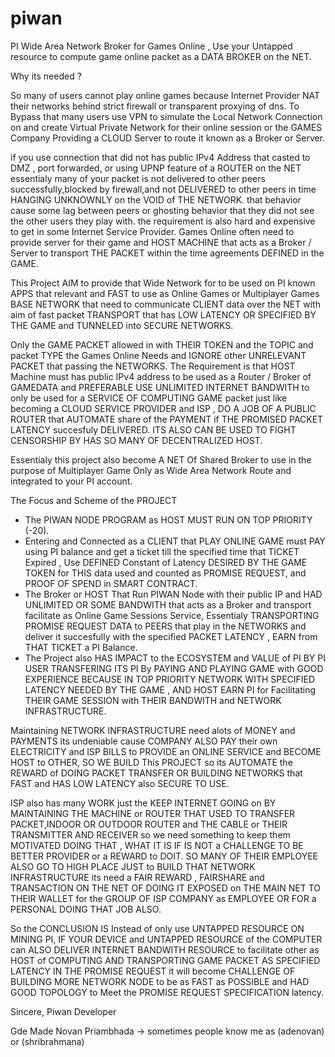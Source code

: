 # piwan
PI Wide Area Network Broker for Games Online , Use your Untapped resource to compute game online packet as a  DATA BROKER on the NET.

Why its needed ?

So many of users cannot play online games because Internet Provider NAT their networks behind strict firewall or transparent proxying of dns. To Bypass that many users use VPN to simulate the Local Network Connection on and create Virtual Private Network for their online session or the GAMES Company Providing a CLOUD Server to route it known as a Broker or Server.

if you use connection that did not has public IPv4 Address that casted to DMZ , port forwarded, or using UPNP feature of a ROUTER on the NET essentialy many of your packet is not delivered to other peers successfully,blocked by firewall,and not DELIVERED to other peers in time HANGING UNKNOWNLY on the VOID of THE NETWORK. that behavior cause some lag between peers or ghosting behavior that they did not see the other users they play with. the requirement is also hard and expensive to get in some Internet Service Provider. Games Online often need to provide server for their game and HOST MACHINE that acts as a Broker / Server to transport THE PACKET within the time agreements DEFINED in the GAME.

This Project AIM to provide that Wide Network for to be used on PI known APPS that relevant and FAST to use as Online Games or Multiplayer Games BASE NETWORK that need to communicate CLIENT data over the NET with aim of fast packet TRANSPORT that has LOW LATENCY OR SPECIFIED BY THE GAME and TUNNELED into SECURE NETWORKS.

Only the GAME PACKET allowed in with THEIR TOKEN and the TOPIC and packet TYPE the Games Online Needs and IGNORE other UNRELEVANT PACKET that passing the NETWORKS. The Requirement is that HOST Machine must has public IPv4 address to be used as a Router / Broker of GAMEDATA and PREFERABLE USE UNLIMITED INTERNET BANDWITH to only be used for a SERVICE OF COMPUTING GAME packet just like becoming a CLOUD SERVICE PROVIDER and ISP , DO A JOB OF A PUBLIC ROUTER that AUTOMATE share of the PAYMENT if THE PROMISED PACKET LATENCY succesfuly DELIVERED. ITS ALSO CAN BE USED TO FIGHT CENSORSHIP BY HAS SO MANY OF DECENTRALIZED HOST.

Essentialy this project also become A NET Of Shared Broker to use in the purpose of Multiplayer Game Only as Wide Area Network Route and integrated to your PI account.

The Focus and Scheme of the PROJECT
- The PIWAN NODE PROGRAM as HOST MUST RUN ON TOP PRIORITY (-20).
- Entering and Connected as a CLIENT that PLAY ONLINE GAME must PAY using PI balance and get a ticket till the specified time that TICKET Expired , Use DEFINED Constant of Latency DESIRED BY THE GAME TOKEN for THIS data used and counted as PROMISE REQUEST, and PROOF OF SPEND in SMART CONTRACT. 
- The Broker or HOST That Run PIWAN Node with their public IP and HAD UNLIMITED OR SOME BANDWITH that acts as a Broker and transport facilitate as Online Game Sessions Service, Essentialy TRANSPORTING PROMISE REQUEST DATA to PEERS that play in the NETWORKS and deliver it succesfully with the specified PACKET LATENCY , EARN from THAT TICKET a PI Balance.
- The Project also HAS IMPACT to the ECOSYSTEM and VALUE of PI  BY PI USER TRANSFERING ITS PI By PAYING AND PLAYING GAME with GOOD EXPERIENCE BECAUSE IN TOP PRIORITY NETWORK WITH SPECIFIED LATENCY NEEDED BY THE GAME , AND HOST EARN PI for Facilitating THEIR GAME SESSION with THEIR BANDWITH and NETWORK INFRASTRUCTURE.

Maintaining NETWORK INFRASTRUCTURE need alots of MONEY and PAYMENTS its undeniable cause COMPANY ALSO PAY their own ELECTRICITY and ISP BILLS to PROVIDE an ONLINE SERVICE and BECOME HOST to OTHER, SO WE BUILD This PROJECT so its AUTOMATE the REWARD of DOING PACKET TRANSFER OR BUILDING NETWORKS that FAST and HAS LOW LATENCY also SECURE TO USE.

ISP also has many WORK just the KEEP INTERNET GOING on BY MAINTAINING THE MACHINE or ROUTER THAT USED TO TRANSFER PACKET,INDOOR OR OUTDOOR ROUTER and THE CABLE or THEIR TRANSMITTER AND RECEIVER so we need something to keep them MOTIVATED DOING THAT , WHAT IT IS IF IS NOT a CHALLENGE TO BE BETTER PROVIDER or a REWARD to DOIT. SO MANY OF THEIR EMPLOYEE ALSO GO TO HIGH PLACE JUST to BUILD THAT NETWORK INFRASTRUCTURE its need a FAIR REWARD , FAIRSHARE and TRANSACTION ON THE NET OF DOING IT EXPOSED on THE MAIN NET TO THEIR WALLET for the GROUP OF ISP COMPANY as EMPLOYEE OR FOR a PERSONAL DOING THAT JOB ALSO.

So the CONCLUSION IS Instead of only use UNTAPPED RESOURCE ON MINING PI, IF YOUR DEVICE and UNTAPPED RESOURCE of the COMPUTER can ALSO DELIVER INTERNET BANDWITH RESOURCE to facilitate other as HOST of COMPUTING AND TRANSPORTING GAME PACKET AS SPECIFIED LATENCY IN THE PROMISE REQUEST it will become CHALLENGE OF BUILDING MORE NETWORK NODE to be as FAST as POSSIBLE and HAD GOOD TOPOLOGY to Meet the PROMISE REQUEST SPECIFICATION latency.

Sincere, Piwan Developer

Gde Made Novan Priambhada -> sometimes people know me as (adenovan) or (shribrahmana)

